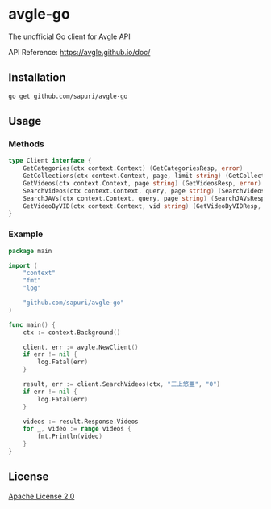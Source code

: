 # avgle-go
The unofficial Go client for Avgle API

API Reference: https://avgle.github.io/doc/

## Installation
```
go get github.com/sapuri/avgle-go
```

## Usage
### Methods
```go
type Client interface {
	GetCategories(ctx context.Context) (GetCategoriesResp, error)
	GetCollections(ctx context.Context, page, limit string) (GetCollectionsResp, error)
	GetVideos(ctx context.Context, page string) (GetVideosResp, error)
	SearchVideos(ctx context.Context, query, page string) (SearchVideosResp, error)
	SearchJAVs(ctx context.Context, query, page string) (SearchJAVsResp, error)
	GetVideoByVID(ctx context.Context, vid string) (GetVideoByVIDResp, error)
}
```

### Example
```go
package main

import (
	"context"
	"fmt"
	"log"

	"github.com/sapuri/avgle-go"
)

func main() {
	ctx := context.Background()

	client, err := avgle.NewClient()
	if err != nil {
		log.Fatal(err)
	}

	result, err := client.SearchVideos(ctx, "三上悠亜", "0")
	if err != nil {
		log.Fatal(err)
	}

	videos := result.Response.Videos
	for _, video := range videos {
		fmt.Println(video)
	}
}

```

## License
[Apache License 2.0](LICENSE)
